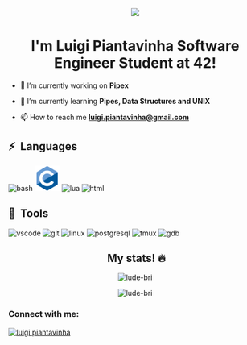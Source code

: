 <p align="center">
  <img src="https://capsule-render.vercel.app/api?type=venom&height=200&color=gradient&text=Hello!&fontAlign=58&animation=fadeIn"/>
</p>
<h1 align="center"> I'm Luigi Piantavinha 
  Software Engineer Student at 42! </h1>

- 🔭 I’m currently working on **Pipex**

- 🌱 I’m currently learning **Pipes, Data Structures and UNIX**

- 📫 How to reach me **luigi.piantavinha@gmail.com**

<h2> ⚡ &nbsp;Languages </h2>
<p align="left"> 
<img src="https://bashlogo.com/img/symbol/png/full_colored_light.png" alt="bash" width="50" height="50"/> </a> 
<img src="https://raw.githubusercontent.com/devicons/devicon/master/icons/c/c-original.svg" alt="c" width="50" height="50"/>  </a>  
<img src="https://upload.wikimedia.org/wikipedia/commons/c/cf/Lua-Logo.svg" alt="lua" width="50" height="50"/> </a> 
<img src="https://cdn-icons-png.flaticon.com/512/732/732212.png" alt="html" width="50" height="50"/> </a>  </p>

<h2> 🚀 &nbsp;Tools </h2>
<p align="left">
<img src="https://cdn.jsdelivr.net/gh/devicons/devicon/icons/vscode/vscode-original.svg" alt="vscode" width="50" height="50"/> </a> 
<img src="https://www.vectorlogo.zone/logos/git-scm/git-scm-icon.svg" alt="git" width="50" height="50"/> </a> 
<img src="https://icons.iconarchive.com/icons/dakirby309/simply-styled/256/OS-Linux-icon.png" alt="linux" width="50" height="50"/> </a>
<img src="https://upload.wikimedia.org/wikipedia/commons/2/29/Postgresql_elephant.svg" alt="postgresql" width="50" height="50"/> </a> 
<img src="https://cdn.worldvectorlogo.com/logos/tmux.svg" alt="tmux" width="50" height="50"/> 
<img src="https://upload.wikimedia.org/wikipedia/commons/8/83/The_GNU_logo.png" alt="gdb" width="50" height="50"/> </a> 
</p>

<h2 align="center"> &nbsp;My stats! 🔥 </h2>
<p align="center"> <img src="https://github-readme-stats.vercel.app/api?username=lude-bri&show_icons=true&locale=en&theme=merko" alt="lude-bri" /> </p>
<p align="center"> <img src="https://github-readme-stats.vercel.app/api/top-langs?username=lude-bri&show_icons=true&locale=en&theme=merko&layout=compact" alt="lude-bri" /> </p>


<h3 align="left">Connect with me:</h3>
<p align="left">
<a href="https://linkedin.com/in/luigi piantavinha" target="blank"><img align="center" src="https://raw.githubusercontent.com/rahuldkjain/github-profile-readme-generator/master/src/images/icons/Social/linked-in-alt.svg" alt="luigi piantavinha" height="30" width="40" /></a> 
</p>
